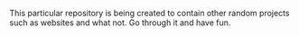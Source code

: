 This particular repository is being created to contain other random projects such as websites and what not. Go through it and have fun.